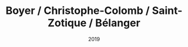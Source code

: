 ---
title: Boyer / Christophe-Colomb / Saint-Zotique / Bélanger
date: '2019'
type: ruelle_verte
district: rosemont
position: { lng: -73.60713362944426, lat: 45.53974954613281 }
---